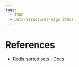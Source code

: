 ```yaml
---
tags:
  - TODO
  - Data-Structures-Algorithms
---
```


# References

- [Redis sorted sets | Docs](https://redis.io/docs/latest/develop/data-types/sorted-sets/)
